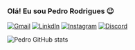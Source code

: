 ### Olá! Eu sou Pedro Rodrigues 😉


[![Gmail](https://img.shields.io/badge/Gmail-D14836?style=for-the-badge&logo=gmail&logoColor=white)](https://mail.google.com/mail/u/2/#inbox?compose=lqrsljclSgZfHpCGBgPPwpNvLcTXfKtCJvpJPjNNkpmrSFCPZPvgZffnZSFWGlcXpNfBdgStGnKhRqsJK)
[![LinkdIn](https://img.shields.io/badge/LinkedIn-0077B5?style=for-the-badge&logo=linkedin&logoColor=white)](https://www.linkedin.com/in/pedro-rodrigues-50986a262/)
[![Instagram](https://img.shields.io/badge/Instagram-E4405F?style=for-the-badge&logo=instagram&logoColor=white)](https://www.instagram.com/euopedu/)
[![Discord](https://img.shields.io/badge/Discord-7289DA?style=for-the-badge&logo=discord&logoColor=white)]()

![Pedro GitHub stats](https://github-readme-stats.vercel.app/api?username=Pedro-Rodrigues-12&show_icons=true&theme=radical)
